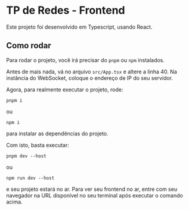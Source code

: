# TP de Redes - Frontend

Este projeto foi desenvolvido em Typescript, usando React.

## Como rodar
Para rodar o projeto, você irá precisar do `pnpm` ou `npm` instalados.

Antes de mais nada, vá no arquivo `src/App.tsx` e altere a linha 40. Na instância do WebSocket, coloque o endereço de IP do seu servidor.

Agora, para realmente executar o projeto, rode:
```
pnpm i
```
ou
```
npm i
```
para instalar as dependências do projeto.

Com isto, basta executar:
```
pnpm dev --host
```
ou
```
npm run dev --host
```

e seu projeto estará no ar. Para ver seu frontend no ar, entre com seu navegador na URL disponível no seu terminal após executar o comando acima.